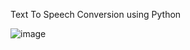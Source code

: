 Text To Speech Conversion using Python

![image](https://user-images.githubusercontent.com/85290357/230821057-d990b600-9cfb-4666-857b-db39c2b535b9.png)
